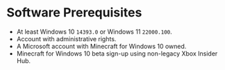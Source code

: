 # Software Prerequisites
- At least Windows 10 `14393.0` or Windows 11 `22000.100`.
- Account with administrative rights.
- A Microsoft account with Minecraft for Windows 10 owned.
- Minecraft for Windows 10 beta sign-up using non-legacy Xbox Insider Hub.